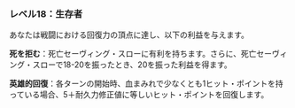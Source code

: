 ### レベル18：生存者

あなたは戦闘における回復力の頂点に達し、以下の利益を与えます。

**死を拒む**：死亡セーヴィング・スローに有利を持ちます。さらに、死亡セーヴィング・スローで18-20を振ったとき、20を振った利益を得ます。

**英雄的回復**：各ターンの開始時、血まみれで少なくとも1ヒット・ポイントを持っている場合、5＋耐久力修正値に等しいヒット・ポイントを回復します。
